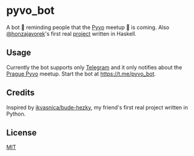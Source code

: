 # pyvo_bot

A bot 🤖 reminding people that the [Pyvo](https://pyvo.cz) meetup 🍻 is coming.
Also [@honzajavorek](https://github.com/honzajavorek)'s first real [project](https://en.wikipedia.org/wiki/Project-based_learning) written in Haskell.

## Usage

Currently the bot supports only [Telegram](https://telegram.org/) and it only notifies about the [Prague Pyvo](https://pyvo.cz/en/praha-pyvo/) meetup. Start the bot at https://t.me/pyvo_bot.

## Credits

Inspired by [ikvasnica/bude-hezky](https://github.com/ikvasnica/bude-hezky), my friend's first real project written in Python.

## License

[MIT](LICENSE)
